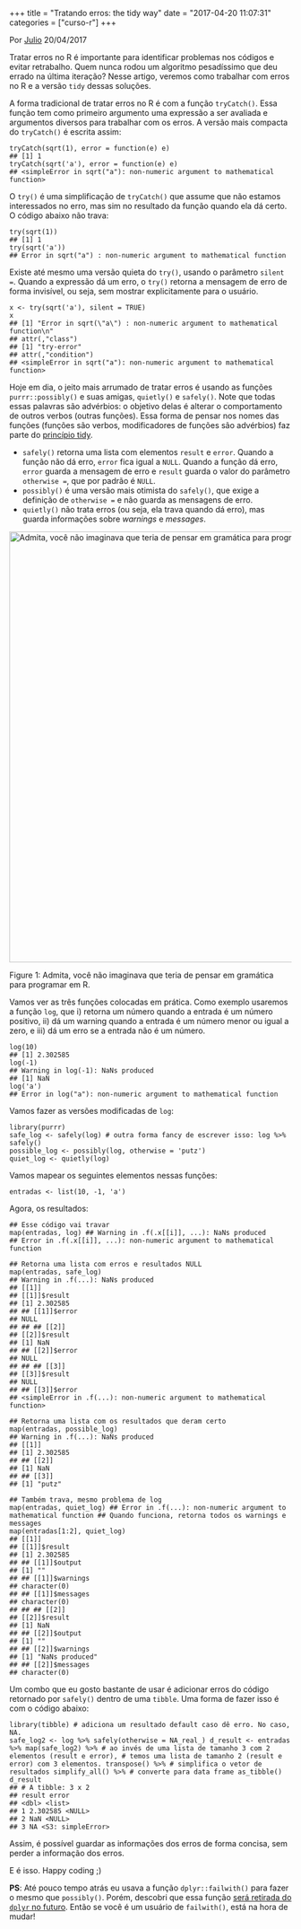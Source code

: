 +++
title = "Tratando erros: the tidy way"
date = "2017-04-20 11:07:31"
categories = ["curso-r"]
+++

<p class="text-muted text-uppercase mb-small text-right">
Por <a href="http://curso-r.com/author/julio">Julio</a> 20/04/2017
</p>
<p>
Tratar erros no R é importante para identificar problemas nos códigos e
evitar retrabalho. Quem nunca rodou um algoritmo pesadíssimo que deu
errado na última iteração? Nesse artigo, veremos como trabalhar com
erros no R e a versão <code>tidy</code> dessas soluções.
</p>
<p>
A forma tradicional de tratar erros no R é com a função
<code>tryCatch()</code>. Essa função tem como primeiro argumento uma
expressão a ser avaliada e argumentos diversos para trabalhar com os
erros. A versão mais compacta do <code>tryCatch()</code> é escrita
assim:
</p>
<pre class="r"><code>tryCatch(sqrt(1), error = function(e) e)
## [1] 1
tryCatch(sqrt(&apos;a&apos;), error = function(e) e)
## &lt;simpleError in sqrt(&quot;a&quot;): non-numeric argument to mathematical function&gt;</code></pre>
<p>
O <code>try()</code> é uma simplificação de <code>tryCatch()</code> que
assume que não estamos interessados no erro, mas sim no resultado da
função quando ela dá certo. O código abaixo não trava:
</p>
<pre class="r"><code>try(sqrt(1))
## [1] 1
try(sqrt(&apos;a&apos;))
## Error in sqrt(&quot;a&quot;) : non-numeric argument to mathematical function</code></pre>
<p>
Existe até mesmo uma versão quieta do <code>try()</code>, usando o
parâmetro <code>silent =</code>. Quando a expressão dá um erro, o
<code>try()</code> retorna a mensagem de erro de forma invisível, ou
seja, sem mostrar explicitamente para o usuário.
</p>
<pre class="r"><code>x &lt;- try(sqrt(&apos;a&apos;), silent = TRUE)
x
## [1] &quot;Error in sqrt(\&quot;a\&quot;) : non-numeric argument to mathematical function\n&quot;
## attr(,&quot;class&quot;)
## [1] &quot;try-error&quot;
## attr(,&quot;condition&quot;)
## &lt;simpleError in sqrt(&quot;a&quot;): non-numeric argument to mathematical function&gt;</code></pre>

<p>
Hoje em dia, o jeito mais arrumado de tratar erros é usando as funções
<code>purrr::possibly()</code> e suas amigas, <code>quietly()</code> e
<code>safely()</code>. Note que todas essas palavras são advérbios: o
objetivo delas é alterar o comportamento de outros verbos (outras
funções). Essa forma de pensar nos nomes das funções (funções são
verbos, modificadores de funções são advérbios) faz parte do
<a href="http://curso-r.com/blog/2017/02/15/2017-02-16-manifesto-tidy/">princípio
tidy</a>.
</p>
<ul>
<li>
<code>safely()</code> retorna uma lista com elementos
<code>result</code> e <code>error</code>. Quando a função não dá erro,
<code>error</code> fica igual a <code>NULL</code>. Quando a função dá
erro, <code>error</code> guarda a mensagem de erro e <code>result</code>
guarda o valor do parâmetro <code>otherwise =</code>, que por padrão é
<code>NULL</code>.
</li>
<li>
<code>possibly()</code> é uma versão mais otimista do
<code>safely()</code>, que exige a definição de <code>otherwise =</code>
e não guarda as mensagens de erro.
</li>
<li>
<code>quietly()</code> não trata erros (ou seja, ela trava quando dá
erro), mas guarda informações sobre <em>warnings</em> e
<em>messages</em>.
</li>
</ul>
<span id="fig:unnamed-chunk-5"></span>
<img src="http://curso-r.com/blog/2017-04-09-try_files/figure-html/unnamed-chunk-5-1.png" alt="Admita, voc&#xEA; n&#xE3;o imaginava que teria de pensar em gram&#xE1;tica para programar em R." width="768">
<p class="caption">
Figure 1: Admita, você não imaginava que teria de pensar em gramática
para programar em R.
</p>

<p>
Vamos ver as três funções colocadas em prática. Como exemplo usaremos a
função <code>log</code>, que i) retorna um número quando a entrada é um
número positivo, ii) dá um warning quando a entrada é um número menor ou
igual a zero, e iii) dá um erro se a entrada não é um número.
</p>
<pre class="r"><code>log(10)
## [1] 2.302585
log(-1)
## Warning in log(-1): NaNs produced
## [1] NaN
log(&apos;a&apos;)
## Error in log(&quot;a&quot;): non-numeric argument to mathematical function</code></pre>
<p>
Vamos fazer as versões modificadas de <code>log</code>:
</p>
<pre class="r"><code>library(purrr)
safe_log &lt;- safely(log) # outra forma fancy de escrever isso: log %&gt;% safely()
possible_log &lt;- possibly(log, otherwise = &apos;putz&apos;)
quiet_log &lt;- quietly(log)</code></pre>
<p>
Vamos mapear os seguintes elementos nessas funções:
</p>
<pre class="r"><code>entradas &lt;- list(10, -1, &apos;a&apos;)</code></pre>
<p>
Agora, os resultados:
</p>
<pre class="r"><code>## Esse c&#xF3;digo vai travar
map(entradas, log) ## Warning in .f(.x[[i]], ...): NaNs produced
## Error in .f(.x[[i]], ...): non-numeric argument to mathematical function</code></pre>
<pre class="r"><code>## Retorna uma lista com erros e resultados NULL
map(entradas, safe_log)
## Warning in .f(...): NaNs produced
## [[1]]
## [[1]]$result
## [1] 2.302585
## ## [[1]]$error
## NULL
## ## ## [[2]]
## [[2]]$result
## [1] NaN
## ## [[2]]$error
## NULL
## ## ## [[3]]
## [[3]]$result
## NULL
## ## [[3]]$error
## &lt;simpleError in .f(...): non-numeric argument to mathematical function&gt;</code></pre>
<pre class="r"><code>## Retorna uma lista com os resultados que deram certo
map(entradas, possible_log)
## Warning in .f(...): NaNs produced
## [[1]]
## [1] 2.302585
## ## [[2]]
## [1] NaN
## ## [[3]]
## [1] &quot;putz&quot;</code></pre>
<pre class="r"><code>## Tamb&#xE9;m trava, mesmo problema de log
map(entradas, quiet_log) ## Error in .f(...): non-numeric argument to mathematical function ## Quando funciona, retorna todos os warnings e messages
map(entradas[1:2], quiet_log)
## [[1]]
## [[1]]$result
## [1] 2.302585
## ## [[1]]$output
## [1] &quot;&quot;
## ## [[1]]$warnings
## character(0)
## ## [[1]]$messages
## character(0)
## ## ## [[2]]
## [[2]]$result
## [1] NaN
## ## [[2]]$output
## [1] &quot;&quot;
## ## [[2]]$warnings
## [1] &quot;NaNs produced&quot;
## ## [[2]]$messages
## character(0)</code></pre>

<p>
Um combo que eu gosto bastante de usar é adicionar erros do código
retornado por <code>safely()</code> dentro de uma <code>tibble</code>.
Uma forma de fazer isso é com o código abaixo:
</p>
<pre class="r"><code>library(tibble) # adiciona um resultado default caso d&#xEA; erro. No caso, NA.
safe_log2 &lt;- log %&gt;% safely(otherwise = NA_real_) d_result &lt;- entradas %&gt;% map(safe_log2) %&gt;% # ao inv&#xE9;s de uma lista de tamanho 3 com 2 elementos (result e error), # temos uma lista de tamanho 2 (result e error) com 3 elementos. transpose() %&gt;% # simplifica o vetor de resultados simplify_all() %&gt;% # converte para data frame as_tibble() d_result
## # A tibble: 3 x 2
## result error
## &lt;dbl&gt; &lt;list&gt;
## 1 2.302585 &lt;NULL&gt;
## 2 NaN &lt;NULL&gt;
## 3 NA &lt;S3: simpleError&gt;</code></pre>
<p>
Assim, é possível guardar as informações dos erros de forma concisa, sem
perder a informação dos erros.
</p>
<p>
E é isso. Happy coding ;)
</p>
<p>
<strong>PS</strong>: Até pouco tempo atrás eu usava a função
<code>dplyr::failwith()</code> para fazer o mesmo que
<code>possibly()</code>. Porém, descobri que essa função
<a href="https://github.com/tidyverse/dplyr/blob/master/NEWS.md#deprecated-and-defunct">será
retirada do <code>dplyr</code> no futuro</a>. Então se você é um usuário
de <code>failwith()</code>, está na hora de mudar!
</p>

